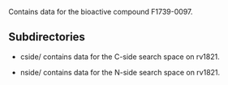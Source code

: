 Contains data for the bioactive compound F1739-0097.

## Subdirectories

- cside/ contains data for the C-side search space on rv1821.

- nside/ contains data for the N-side search space on rv1821.

